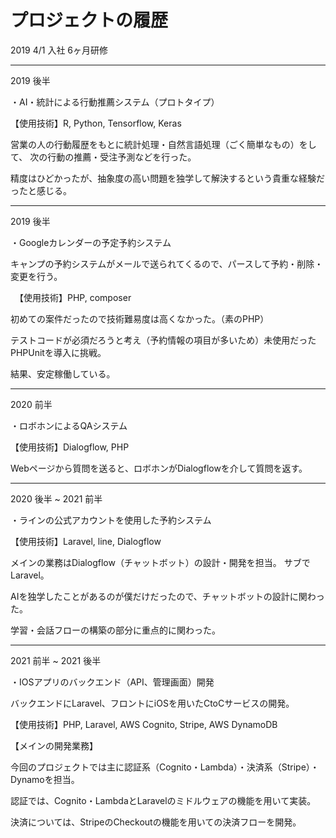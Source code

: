 # プロジェクトの履歴

2019 4/1 入社 6ヶ月研修

----

2019 後半

・AI・統計による行動推薦システム（プロトタイプ）

【使用技術】R, Python, Tensorflow, Keras

営業の人の行動履歴をもとに統計処理・自然言語処理（ごく簡単なもの）をして、
次の行動の推薦・受注予測などを行った。

精度はひどかったが、抽象度の高い問題を独学して解決するという貴重な経験だったと感じる。

----

2019 後半

・Googleカレンダーの予定予約システム

キャンプの予約システムがメールで送られてくるので、パースして予約・削除・変更を行う。

　【使用技術】PHP, composer

初めての案件だったので技術難易度は高くなかった。（素のPHP）

テストコードが必須だろうと考え（予約情報の項目が多いため）未使用だったPHPUnitを導入に挑戦。

結果、安定稼働している。

----

2020 前半

・ロボホンによるQAシステム

【使用技術】Dialogflow, PHP

Webページから質問を送ると、ロボホンがDialogflowを介して質問を返す。

----

2020 後半 ~ 2021 前半

・ラインの公式アカウントを使用した予約システム

【使用技術】Laravel, line, Dialogflow

メインの業務はDialogflow（チャットボット）の設計・開発を担当。
サブでLaravel。

AIを独学したことがあるのが僕だけだったので、チャットボットの設計に関わった。

学習・会話フローの構築の部分に重点的に関わった。

----

2021 前半 ~ 2021 後半

・IOSアプリのバックエンド（API、管理画面）開発

バックエンドにLaravel、フロントにiOSを用いたCtoCサービスの開発。

【使用技術】PHP, Laravel, AWS Cognito, Stripe, AWS DynamoDB

【メインの開発業務】

今回のプロジェクトでは主に認証系（Cognito・Lambda）・決済系（Stripe）・Dynamoを担当。

認証では、Cognito・LambdaとLaravelのミドルウェアの機能を用いて実装。

決済については、StripeのCheckoutの機能を用いての決済フローを開発。
 
